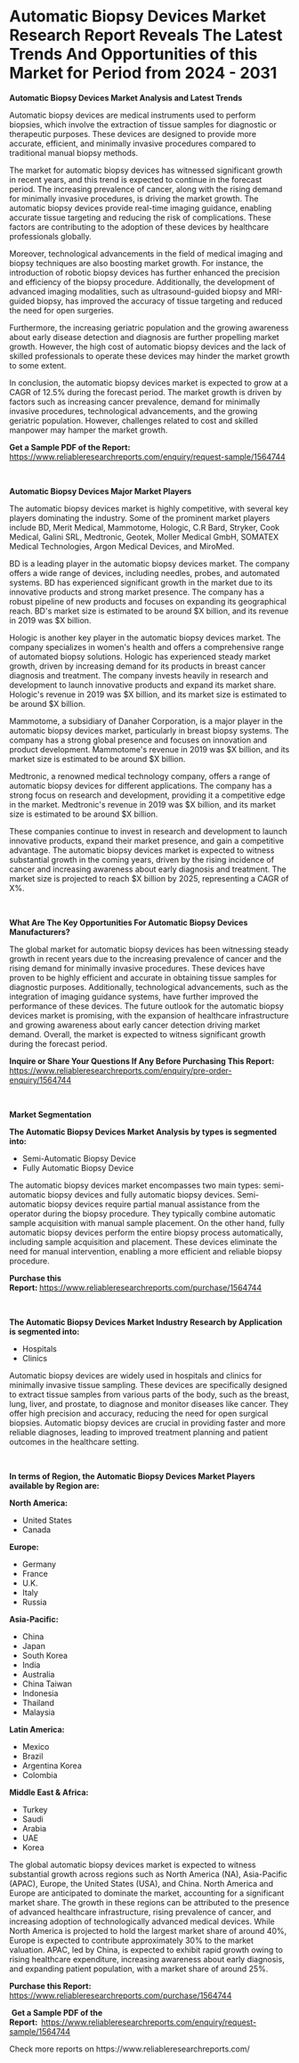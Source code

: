 <p><h1>Automatic Biopsy Devices Market Research Report Reveals The Latest Trends And Opportunities of this Market for Period from 2024 - 2031</h1></p><p><strong>Automatic Biopsy Devices Market Analysis and Latest Trends</strong></p>
<p><p>Automatic biopsy devices are medical instruments used to perform biopsies, which involve the extraction of tissue samples for diagnostic or therapeutic purposes. These devices are designed to provide more accurate, efficient, and minimally invasive procedures compared to traditional manual biopsy methods.</p><p>The market for automatic biopsy devices has witnessed significant growth in recent years, and this trend is expected to continue in the forecast period. The increasing prevalence of cancer, along with the rising demand for minimally invasive procedures, is driving the market growth. The automatic biopsy devices provide real-time imaging guidance, enabling accurate tissue targeting and reducing the risk of complications. These factors are contributing to the adoption of these devices by healthcare professionals globally.</p><p>Moreover, technological advancements in the field of medical imaging and biopsy techniques are also boosting market growth. For instance, the introduction of robotic biopsy devices has further enhanced the precision and efficiency of the biopsy procedure. Additionally, the development of advanced imaging modalities, such as ultrasound-guided biopsy and MRI-guided biopsy, has improved the accuracy of tissue targeting and reduced the need for open surgeries.</p><p>Furthermore, the increasing geriatric population and the growing awareness about early disease detection and diagnosis are further propelling market growth. However, the high cost of automatic biopsy devices and the lack of skilled professionals to operate these devices may hinder the market growth to some extent.</p><p>In conclusion, the automatic biopsy devices market is expected to grow at a CAGR of 12.5% during the forecast period. The market growth is driven by factors such as increasing cancer prevalence, demand for minimally invasive procedures, technological advancements, and the growing geriatric population. However, challenges related to cost and skilled manpower may hamper the market growth.</p></p>
<p><strong>Get a Sample PDF of the Report:&nbsp;</strong> <a href="https://www.reliableresearchreports.com/enquiry/request-sample/1564744">https://www.reliableresearchreports.com/enquiry/request-sample/1564744</a></p>
<p>&nbsp;</p>
<p><strong>Automatic Biopsy Devices Major Market Players</strong></p>
<p><p>The automatic biopsy devices market is highly competitive, with several key players dominating the industry. Some of the prominent market players include BD, Merit Medical, Mammotome, Hologic, C.R Bard, Stryker, Cook Medical, Galini SRL, Medtronic, Geotek, Moller Medical GmbH, SOMATEX Medical Technologies, Argon Medical Devices, and MiroMed.</p><p>BD is a leading player in the automatic biopsy devices market. The company offers a wide range of devices, including needles, probes, and automated systems. BD has experienced significant growth in the market due to its innovative products and strong market presence. The company has a robust pipeline of new products and focuses on expanding its geographical reach. BD's market size is estimated to be around $X billion, and its revenue in 2019 was $X billion.</p><p>Hologic is another key player in the automatic biopsy devices market. The company specializes in women's health and offers a comprehensive range of automated biopsy solutions. Hologic has experienced steady market growth, driven by increasing demand for its products in breast cancer diagnosis and treatment. The company invests heavily in research and development to launch innovative products and expand its market share. Hologic's revenue in 2019 was $X billion, and its market size is estimated to be around $X billion.</p><p>Mammotome, a subsidiary of Danaher Corporation, is a major player in the automatic biopsy devices market, particularly in breast biopsy systems. The company has a strong global presence and focuses on innovation and product development. Mammotome's revenue in 2019 was $X billion, and its market size is estimated to be around $X billion.</p><p>Medtronic, a renowned medical technology company, offers a range of automatic biopsy devices for different applications. The company has a strong focus on research and development, providing it a competitive edge in the market. Medtronic's revenue in 2019 was $X billion, and its market size is estimated to be around $X billion.</p><p>These companies continue to invest in research and development to launch innovative products, expand their market presence, and gain a competitive advantage. The automatic biopsy devices market is expected to witness substantial growth in the coming years, driven by the rising incidence of cancer and increasing awareness about early diagnosis and treatment. The market size is projected to reach $X billion by 2025, representing a CAGR of X%.</p></p>
<p>&nbsp;</p>
<p><strong>What Are The Key Opportunities For Automatic Biopsy Devices Manufacturers?</strong></p>
<p><p>The global market for automatic biopsy devices has been witnessing steady growth in recent years due to the increasing prevalence of cancer and the rising demand for minimally invasive procedures. These devices have proven to be highly efficient and accurate in obtaining tissue samples for diagnostic purposes. Additionally, technological advancements, such as the integration of imaging guidance systems, have further improved the performance of these devices. The future outlook for the automatic biopsy devices market is promising, with the expansion of healthcare infrastructure and growing awareness about early cancer detection driving market demand. Overall, the market is expected to witness significant growth during the forecast period.</p></p>
<p><strong>Inquire or Share Your Questions If Any Before Purchasing This Report:</strong> <a href="https://www.reliableresearchreports.com/enquiry/pre-order-enquiry/1564744">https://www.reliableresearchreports.com/enquiry/pre-order-enquiry/1564744</a></p>
<p>&nbsp;</p>
<p><strong>Market Segmentation</strong></p>
<p><strong>The Automatic Biopsy Devices Market Analysis by types is segmented into:</strong></p>
<p><ul><li>Semi-Automatic Biopsy Device</li><li>Fully Automatic Biopsy Device</li></ul></p>
<p><p>The automatic biopsy devices market encompasses two main types: semi-automatic biopsy devices and fully automatic biopsy devices. Semi-automatic biopsy devices require partial manual assistance from the operator during the biopsy procedure. They typically combine automatic sample acquisition with manual sample placement. On the other hand, fully automatic biopsy devices perform the entire biopsy process automatically, including sample acquisition and placement. These devices eliminate the need for manual intervention, enabling a more efficient and reliable biopsy procedure.</p></p>
<p><strong>Purchase this Report:&nbsp;</strong><a href="https://www.reliableresearchreports.com/purchase/1564744">https://www.reliableresearchreports.com/purchase/1564744</a></p>
<p>&nbsp;</p>
<p><strong>The Automatic Biopsy Devices Market Industry Research by Application is segmented into:</strong></p>
<p><ul><li>Hospitals</li><li>Clinics</li></ul></p>
<p><p>Automatic biopsy devices are widely used in hospitals and clinics for minimally invasive tissue sampling. These devices are specifically designed to extract tissue samples from various parts of the body, such as the breast, lung, liver, and prostate, to diagnose and monitor diseases like cancer. They offer high precision and accuracy, reducing the need for open surgical biopsies. Automatic biopsy devices are crucial in providing faster and more reliable diagnoses, leading to improved treatment planning and patient outcomes in the healthcare setting.</p></p>
<p>&nbsp;</p>
<p><strong>In terms of Region, the Automatic Biopsy Devices Market Players available by Region are:</strong></p>
<p>
    <p> <strong> North America: </strong>
        <ul>
            <li>United States</li>
            <li>Canada</li>
        </ul>
        </p> 
    <p> <strong> Europe: </strong>
        <ul>
            <li>Germany</li>
            <li>France</li>
            <li>U.K.</li>
            <li>Italy</li>
            <li>Russia</li>
        </ul>
        </p> 
    <p> <strong> Asia-Pacific: </strong>
        <ul>
            <li>China</li>
            <li>Japan</li>
            <li>South Korea</li>
            <li>India</li>
            <li>Australia</li>
            <li>China Taiwan</li>
            <li>Indonesia</li>
            <li>Thailand</li>
            <li>Malaysia</li>
        </ul>
        </p> 
    <p> <strong> Latin America: </strong>
        <ul>
            <li>Mexico</li>
            <li>Brazil</li>
            <li>Argentina Korea</li>
            <li>Colombia</li>
        </ul>
        </p> 
    <p> <strong> Middle East & Africa: </strong>
        <ul>
            <li>Turkey</li>
            <li>Saudi</li>
            <li>Arabia</li>
            <li>UAE</li>
            <li>Korea</li>
        </ul>
    </p>
    </p>
<p><p>The global automatic biopsy devices market is expected to witness substantial growth across regions such as North America (NA), Asia-Pacific (APAC), Europe, the United States (USA), and China. North America and Europe are anticipated to dominate the market, accounting for a significant market share. The growth in these regions can be attributed to the presence of advanced healthcare infrastructure, rising prevalence of cancer, and increasing adoption of technologically advanced medical devices. While North America is projected to hold the largest market share of around 40%, Europe is expected to contribute approximately 30% to the market valuation. APAC, led by China, is expected to exhibit rapid growth owing to rising healthcare expenditure, increasing awareness about early diagnosis, and expanding patient population, with a market share of around 25%.</p></p>
<p><strong>Purchase this Report: </strong><a href="https://www.reliableresearchreports.com/purchase/1564744">https://www.reliableresearchreports.com/purchase/1564744</a></p>
<p>&nbsp;<strong>Get a Sample PDF of the Report:&nbsp;&nbsp;</strong><a href="https://www.reliableresearchreports.com/enquiry/request-sample/1564744">https://www.reliableresearchreports.com/enquiry/request-sample/1564744</a></p>
<p><strong></strong></p>
<p>Check more reports on https://www.reliableresearchreports.com/</p>
